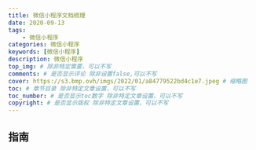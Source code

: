 ```yaml
---
title: 微信小程序文档梳理
date: 2020-09-13
tags: 
    - 微信小程序
categories: 微信小程序
keywords: [微信小程序]
description: 微信小程序
top_img: # 除非特定需要，可以不写
comments: # 是否显示评论 除非设置false,可以不写
cover: https://s3.bmp.ovh/imgs/2022/01/a84779522bd4c1e7.jpeg # 缩略图
toc: # 章节目录 除非特定文章设置，可以不写
toc_number: # 是否显示toc数字 除非特定文章设置，可以不写
copyright: # 是否显示版权 除非特定文章设置，可以不写
---
```



## 指南








<br>
<br>
<br>
<br>
<br>